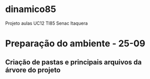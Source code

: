 


# dinamico85

Projeto aulas UC12 TI85 Senac Itaquera

# Preparação do ambiente - 25-09

## Criação de pastas e principais arquivos da árvore do projeto
